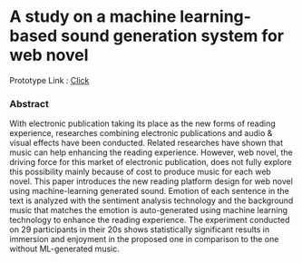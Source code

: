 # A study on a machine learning-based sound generation system for web novel  

Prototype Link :   [Click](https://github.com/sanghyeob-sogang/prototype/main)  

###  Abstract  

  
With electronic publication taking its place as the new forms of reading experience, researches combining electronic publications and audio & visual effects have been conducted. Related researches have shown that music can help enhancing the reading experience. However, web novel, the driving force for this market of electronic publication, does not fully explore this possibility mainly because of cost to produce music for each web novel. This paper introduces the new reading platform design for web novel using machine-learning generated sound. Emotion of each sentence in the text is analyzed with the sentiment analysis technology and the background music that matches the emotion is auto-generated using machine learning technology to enhance the reading experience. The experiment conducted on 29 participants in their 20s shows statistically significant results in immersion and enjoyment in the proposed one in comparison to the one without ML-generated music. 
